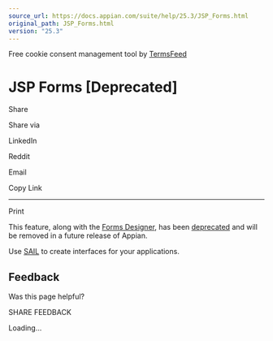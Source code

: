 ```yaml
---
source_url: https://docs.appian.com/suite/help/25.3/JSP_Forms.html
original_path: JSP_Forms.html
version: "25.3"
---
```


Free cookie consent management tool by [TermsFeed](https://www.termsfeed.com/)

# JSP Forms \[Deprecated\]

Share

Share via

LinkedIn

Reddit

Email

Copy Link

* * *

Print

This feature, along with the [Forms Designer](Forms_Designer.html), has been [deprecated](Deprecated_Features.html) and will be removed in a future release of Appian.

Use [SAIL](SAIL_Design.html) to create interfaces for your applications.

## Feedback

Was this page helpful?

SHARE FEEDBACK

Loading...